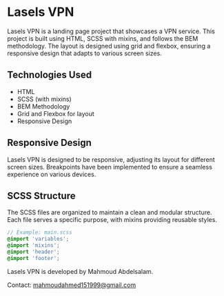 # Lasels VPN

Lasels VPN is a landing page project that showcases a VPN service. This project is built using HTML, SCSS with mixins, and follows the BEM methodology. The layout is designed using grid and flexbox, ensuring a responsive design that adapts to various screen sizes.

## Technologies Used

- HTML
- SCSS (with mixins)
- BEM Methodology
- Grid and Flexbox for layout
- Responsive Design

## Responsive Design

Lasels VPN is designed to be responsive, adjusting its layout for different screen sizes. Breakpoints have been implemented to ensure a seamless experience on various devices.

## SCSS Structure

The SCSS files are organized to maintain a clean and modular structure. Each file serves a specific purpose, with mixins providing reusable styles.

```scss
// Example: main.scss
@import 'variables';
@import 'mixins';
@import 'header';
@import 'footer';
```

Lasels VPN is developed by Mahmoud Abdelsalam. 

 Contact: mahmoudahmed151999@gmail.com

